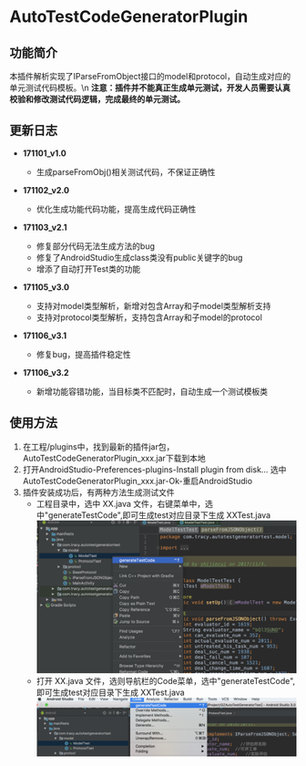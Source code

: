 # AutoTestCodeGeneratorPlugin

## 功能简介
本插件解析实现了IParseFromObject接口的model和protocol，自动生成对应的单元测试代码模板。\n
**注意：插件并不能真正生成单元测试，开发人员需要认真校验和修改测试代码逻辑，完成最终的单元测试。**

## 更新日志
- **171101_v1.0**
  - 生成parseFromObj()相关测试代码，不保证正确性

- **171102_v2.0**
  - 优化生成功能代码功能，提高生成代码正确性

- **171103_v2.1**
  - 修复部分代码无法生成方法的bug
  - 修复了AndroidStudio生成class类没有public关键字的bug
  - 增添了自动打开Test类的功能

- **171105_v3.0**
  - 支持对model类型解析，新增对包含Array和子model类型解析支持
  - 支持对protocol类型解析，支持包含Array和子model的protocol

- **171106_v3.1**
  - 修复bug，提高插件稳定性

- **171106_v3.2**
  - 新增功能容错功能，当目标类不匹配时，自动生成一个测试模板类

## 使用方法
 1. 在工程/plugins中，找到最新的插件jar包，AutoTestCodeGeneratorPlugin_xxx.jar下载到本地
 2. 打开AndroidStudio-Preferences-plugins-Install plugin from disk...
    选中AutoTestCodeGeneratorPlugin_xxx.jar-Ok-重启AndroidStudio
 3. 插件安装成功后，有两种方法生成测试文件
    - 工程目录中，选中 XX.java 文件，右键菜单中，选中"generateTestCode",即可生成test对应目录下生成 XXTest.java
     ![image](https://raw.githubusercontent.com/cuishijie1991/AutoTestCodeGeneratorPlugin/master/images/createTest.png)
    - 打开 XX.java 文件，选则导航栏的Code菜单，选中"generateTestCode",即可生成test对应目录下生成 XXTest.java
     ![image](https://raw.githubusercontent.com/cuishijie1991/AutoTestCodeGeneratorPlugin/master/images/createTest2.png)